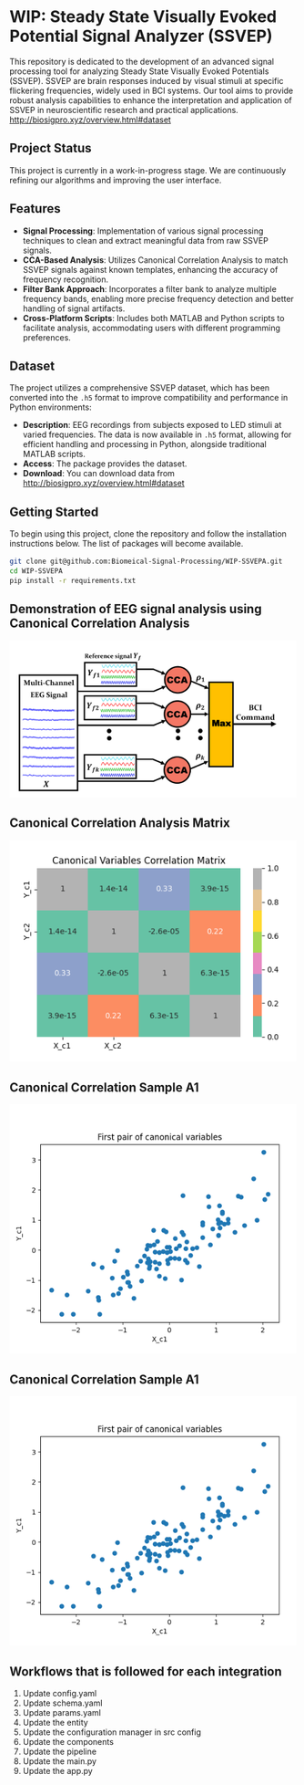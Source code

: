 # WIP: Steady State Visually Evoked Potential Signal Analyzer (SSVEP)

This repository is dedicated to the development of an advanced signal processing tool for analyzing Steady State
Visually Evoked Potentials (SSVEP). SSVEP are brain responses induced by visual stimuli at specific flickering
frequencies, widely used in BCI systems. Our tool aims to provide robust analysis capabilities to enhance the
interpretation and application of SSVEP in neuroscientific research and practical applications.
http://biosigpro.xyz/overview.html#dataset

## Project Status

This project is currently in a work-in-progress stage. We are continuously refining our algorithms and improving the
user interface.

## Features

- **Signal Processing**: Implementation of various signal processing techniques to clean and extract meaningful data
  from raw SSVEP signals.
- **CCA-Based Analysis**: Utilizes Canonical Correlation Analysis to match SSVEP signals against known templates,
  enhancing the accuracy of frequency recognition.
- **Filter Bank Approach**: Incorporates a filter bank to analyze multiple frequency bands, enabling more precise
  frequency detection and better handling of signal artifacts.
- **Cross-Platform Scripts**: Includes both MATLAB and Python scripts to facilitate analysis, accommodating users with
  different programming preferences.

## Dataset

The project utilizes a comprehensive SSVEP dataset, which has been converted into the `.h5` format to improve
compatibility and performance in Python environments:

- **Description**: EEG recordings from subjects exposed to LED stimuli at varied frequencies. The data is now available
  in `.h5` format, allowing for efficient handling and processing in Python, alongside traditional MATLAB scripts.
- **Access**: The package provides the dataset.
- **Download**: You can download data from http://biosigpro.xyz/overview.html#dataset

## Getting Started

To begin using this project, clone the repository and follow the installation instructions below. The list of packages
will become available.

```bash
git clone git@github.com:Biomeical-Signal-Processing/WIP-SSVEPA.git
cd WIP-SSVEPA
pip install -r requirements.txt
```

## Demonstration of EEG signal analysis using Canonical Correlation Analysis

![snapshot1](screenshots/multi_channel_EEG_Signal_and_CCA.PNG)

## Canonical Correlation Analysis Matrix

![snapshot1](screenshots/CCA_Matrix.PNG)

## Canonical Correlation Sample A1

![snapshot1](screenshots/First_Pair_Canonical_Variable.PNG)

## Canonical Correlation Sample A1

![snapshot1](screenshots/First_Pair_Canonical_Variable.PNG)

## Workflows that is followed for each integration

1. Update config.yaml
2. Update schema.yaml
3. Update params.yaml
4. Update the entity
5. Update the configuration manager in src config
6. Update the components
7. Update the pipeline
8. Update the main.py
9. Update the app.py
